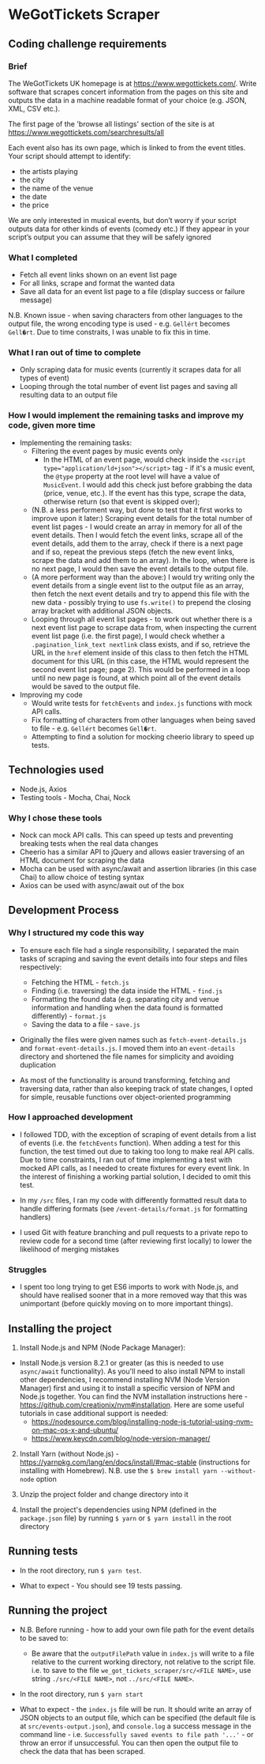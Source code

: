 # WeGotTickets Scraper

## Coding challenge requirements

### Brief

The WeGotTickets UK homepage is at https://www.wegottickets.com/. Write software that scrapes concert information from the pages on this site and outputs the data in a machine readable format of your choice (e.g. JSON, XML, CSV etc.).

The first page of the 'browse all listings' section of the site is at https://www.wegottickets.com/searchresults/all

Each event also has its own page, which is linked to from the event titles. Your script should attempt to identify:
* the artists playing
* the city
* the name of the venue
* the date
* the price

We are only interested in musical events, but don’t worry if your script outputs data for other kinds of events (comedy etc.) If they appear in your script’s output you can assume that they will be safely ignored

### What I completed

* Fetch all event links shown on an event list page
* For all links, scrape and format the wanted data
* Save all data for an event list page to a file (display success or failure message)

N.B. Known issue - when saving characters from other languages to the output file, the wrong encoding type is used - e.g. `Gellért` becomes `Gell�rt`. Due to time constraits, I was unable to fix this in time.

### What I ran out of time to complete

* Only scraping data for music events (currently it scrapes data for all types of event)
* Looping through the total number of event list pages and saving all resulting data to an output file

### How I would implement the remaining tasks and improve my code, given more time

* Implementing the remaining tasks:
    * Filtering the event pages by music events only
        * In the HTML of an event page, would check inside the `<script type="application/ld+json"></script>` tag - if it's a music event, the `@type` property at the root level will have a value of `MusicEvent`. I would add this check just before grabbing the data (price, venue, etc.). If the event has this type, scrape the data, otherwise return (so that event is skipped over);
    * (N.B. a less performent way, but done to test that it first works to improve upon it later:) Scraping event details for the total number of event list pages - I would create an array in memory for all of the event details. Then I would fetch the event links, scrape all of the event details, add them to the array, check if there is a next page and if so, repeat the previous steps (fetch the new event links, scrape the data and add them to an array). In the loop, when there is no next page, I would then 
    save the event details to the output file.
    * (A more performent way than the above:) I would try writing only the event details from a single event list to the output file as an array, then fetch the next event details and try to append this file with the new data - possibly trying to use `fs.write()` to prepend the closing array bracket with additional JSON objects.
    * Looping through all event list pages - to work out whether there is a next event list page to scrape data from, when inspecting the current event list page (i.e. the first page), I would check whether a `.pagination_link_text nextlink` class exists, and if so, retrieve the URL in the `href` element inside of this class to then fetch the HTML document for this URL (in this case, the HTML would represent the second event list page; page 2). This would be performed in a loop until no new page is found, at which point all of the event details would be saved to the output file.
* Improving my code
    * Would write tests for `fetchEvents` and `index.js` functions with mock API calls.
    * Fix formatting of characters from other languages when being saved to file - e.g. `Gellért` becomes `Gell�rt`.
    * Attempting to find a solution for mocking cheerio library to speed up tests.

## Technologies used

* Node.js, Axios
* Testing tools - Mocha, Chai, Nock

### Why I chose these tools

* Nock can mock API calls. This can speed up tests and preventing breaking tests when the real data changes
* Cheerio has a similar API to jQuery and allows easier traversing of an HTML document for scraping the data
* Mocha can be used with async/await and assertion libraries (in this case Chai) to allow choice of testing syntax 
* Axios can be used with async/await out of the box

## Development Process

### Why I structured my code this way

* To ensure each file had a single responsibility, I separated the main tasks of scraping and saving the event details into four steps and files respectively:
    * Fetching the HTML - `fetch.js`
    * Finding (i.e. traversing) the data inside the HTML - `find.js`
    * Formatting the found data (e.g. separating city and venue information and handling when the data found is formatted differently) - `format.js`
    * Saving the data to a file - `save.js`

* Originally the files were given names such as `fetch-event-details.js` and `format-event-details.js`. I moved them into an `event-details` directory and shortened the file names for simplicity and avoiding duplication

* As most of the functionality is around transforming, fetching and traversing data, rather than also keeping track of state changes, I opted for simple, reusable functions over object-oriented programming

### How I approached development

* I followed TDD, with the exception of scraping of event details from a list of events (i.e. the `fetchEvents` function). When adding a test for this function, the test timed out due to taking too long to make real API calls. Due to time constraints, I ran out of time implementing a test with mocked API calls, as I needed to create fixtures for every event link. In the interest of finishing a working partial solution, I decided to omit this test.

* In my `/src` files, I ran my code with differently formatted result data to handle differing formats (see `/event-details/format.js` for formatting handlers)
* I used Git with feature branching and pull requests to a private repo to review code for a second time (after reviewing first locally) to lower the likelihood of merging mistakes

### Struggles

* I spent too long trying to get ES6 imports to work with Node.js, and should have realised sooner that in a more removed way that this was unimportant (before quickly moving on to more important things).

## Installing the project

1) Install Node.js and NPM (Node Package Manager):

* Install Node.js version 8.2.1 or greater (as this is needed to use `async/await` functionality). As you'll need to also install NPM to install other dependencies, I recommend installing NVM (Node Version Manager) first and using it to install a specific version of NPM and Node.js together. You can find the NVM installation instructions here - https://github.com/creationix/nvm#installation. Here are some useful tutorials in case additional support is needed:
    * https://nodesource.com/blog/installing-node-js-tutorial-using-nvm-on-mac-os-x-and-ubuntu/
    * https://www.keycdn.com/blog/node-version-manager/

2) Install Yarn (without Node.js) - https://yarnpkg.com/lang/en/docs/install/#mac-stable (instructions for installing with Homebrew). N.B. use the `$ brew install yarn --without-node` option

3) Unzip the project folder and change directory into it

4) Install the project's dependencies using NPM (defined in the `package.json` file) by running `$ yarn` or `$ yarn install` in the root directory

## Running tests

* In the root directory, run `$ yarn test`.

* What to expect - You should see 19 tests passing.

## Running the project

* N.B. Before running - how to add your own file path for the event details to be saved to:
    * Be aware that the `outputFilePath` value in `index.js` will write to a file relative to the current working directory, not relative to the script file. i.e. to save to the file `we_got_tickets_scraper/src/<FILE NAME>`, use string `./src/<FILE NAME>`, not `../src/<FILE NAME>`.

* In the root directory, run `$ yarn start`

* What to expect - the `index.js` file will be run. It should write an array of JSON objects to an output file, which can be specified (the default file is at `src/events-output.json`), and `console.log` a success message in the command line - i.e. `Successfully saved events to file path '...'` - or throw an error if unsuccessful. You can then open the output file to check the data that has been scraped.